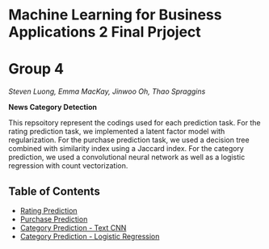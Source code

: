 # Machine Learning for Business Applications 2 Final Prjoject
# Group 4

*Steven Luong, Emma MacKay, Jinwoo Oh, Thao Spraggins*

**News Category Detection**

This repsoitory represent the codings used for each prediction task. 
For the rating prediction task, we implemented a latent factor model with regularization.
For the purchase prediction task, we used a decision tree combined with similarity index using a Jaccard index. 
For the category prediction, we used a convolutional neural network as well as a logistic regression with count vectorization.


## Table of Contents
* [Rating Prediction](https://github.com/tspraggins/Team-4---ML2/blob/master/RatingPredictions_Final.ipynb)
* [Purchase Prediction](https://github.com/tspraggins/Team-4---ML2/blob/master/Purchase_Popular%20Item%20%26%20Category%20Similarity.ipynb)
* [Category Prediction - Text CNN](https://github.com/tspraggins/Team-4---ML2/blob/master/Category_Prediction_(Text_CNN).ipynb)
* [Category Prediction - Logistic Regression](https://github.com/tspraggins/Team-4---ML2/blob/master/Category_Prediction%20(Logistic%20Regression).ipynb)
